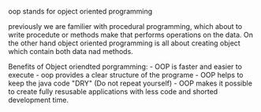 oop stands for opject oriented programming

previously we are familier with procedural programming, which about to write procedute or methods make that performs operations on the data. On the other hand object oriented programming is all about creating object which contain both data nad methods.

Benefits of Object oriendted porgramming:
    - OOP is faster and easier to execute 
    - oop provides a clear structure of the programe
    - OOP helps to keep the java code "DRY" (Do not repeat yourself)
    - OOP makes it possible to create fully resusable applications with less code and shorted development time.

